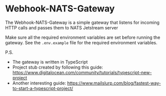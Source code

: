 # Webhook-NATS-Gateway

The Webhook-NATS-Gateway is a simple gateway that listens for incoming HTTP calls and passes them to NATS Jetstream server

Make sure all the required environment variables are set before running the gateway.
See the `.env.example` file for the required environment variables.

P.S.
- The gateway is written in TypeScript
- Project stub created by following this guide: https://www.digitalocean.com/community/tutorials/typescript-new-project
- Another interesting guide: https://www.mailslurp.com/blog/fastest-way-to-start-a-typescript-project/

